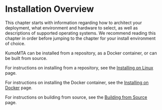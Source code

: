 # Installation Overview

This chapter starts with information regarding how to architect your deployment, what environment and hardware to select, as well as descriptions of supported operating systems. We recommend reading this chapter in order before jumping to the chapter for your install environment of choice.

KumoMTA can be installed from a repository, as a Docker container, or can be built from source.

For instructions on installing from a repository, see the [Installing on Linux](linux.md) page.

For instructions on installing the Docker container, see the [Installing on Docker](docker.md) page.

For instructions on building from source, see the [Building from Source](linux.md) page.
